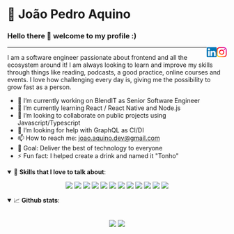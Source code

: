 # :walking: João Pedro Aquino

### Hello there 👋 welcome to my profile :)

<a href="https://www.instagram.com/whisoer/" target="_blank" rel="nofollow"><img align="right" width="23rem" src="https://github.com/whisoer/whisoer/blob/master/assets/instagram.png?raw=true" alt="Instagram: @whisoer"/></a>
<a href="https://www.linkedin.com/in/joao-aquino/" target="_blank" rel="nofollow"><img align="right" width="23rem" src="https://github.com/whisoer/whisoer/blob/master/assets/linkedin.png?raw=true" alt="LinkedIn: @joaoaquino"/></a>

---

I am a software engineer passionate about frontend and all the ecosystem around it! I am always looking to learn and improve my skills through things like reading, podcasts, a good practice, online courses and events. I love how challenging every day is, giving me the possibility to grow fast as a person.

- 🔭  I’m currently working on BlendIT as Senior Software Engineer
- 🌱  I’m currently learning React / React Native and Node.js
- 👯  I’m looking to collaborate on public projects using Javascript/Typescript
- 🤔  I’m looking for help with GraphQL as CI/DI
- 📫  How to reach me: joao.aquino.dev@gmail.com
- 🎯 Goal: Deliver the best of technology to everyone
- ⚡  Fun fact: I helped create a drink and named it "Tonho"

<details open>
  <summary>🚀 <b>Skills that I love to talk about</b>:</summary>

<p align="center">
  <img src="https://img.shields.io/badge/javascript-%23F7DF1E.svg?&style=for-the-badge&logo=javascript&logoColor=white"/>
  <img src="https://img.shields.io/badge/typescript-%23007ACC.svg?&style=for-the-badge&logo=typescript&logoColor=white"/>
  <img src="https://img.shields.io/badge/react-%2361DAFB.svg?&style=for-the-badge&logo=react&logoColor=white"/>
  <img src="https://img.shields.io/badge/angular-red.svg?&style=for-the-badge&logo=angular&logoColor=white"/>
  <img src="https://img.shields.io/badge/vuejs-green.svg?&style=for-the-badge&logo=vue.js&logoColor=white"/>
  <img src="https://img.shields.io/badge/html-%23E34F26.svg?&style=for-the-badge&logo=html5&logoColor=white"/>
  <img src="https://img.shields.io/badge/css-%231572B6.svg?&style=for-the-badge&logo=css3&logoColor=white"/>
  <img src="https://img.shields.io/badge/nodejs-%23339933.svg?&style=for-the-badge&logo=node.js&logoColor=white"/>
  <img src="https://img.shields.io/badge/c%20sharp-blue.svg?&style=for-the-badge&logo=c%20sharp&logoColor=white"/>
  <img src="https://img.shields.io/badge/php-purple.svg?&style=for-the-badge&logo=php&logoColor=white"/>
  <img src="https://img.shields.io/badge/java-orange.svg?&style=for-the-badge&logo=java&logoColor=white"/>
  <img src="https://img.shields.io/badge/git-%23F05033.svg?&style=for-the-badge&logo=git&logoColor=white"/>
</p>

</details>

<details open>
  <summary>📈 <b>Github stats</b>:</summary>
  <br>
  <p align="center">
  <img src="https://github-readme-stats.vercel.app/api?username=whisoer&show_icons=true&include_all_commits=true&count_private=true&&hide=issues&theme=radical"/>
  <img src="https://github-readme-stats.vercel.app/api/top-langs/?username=whisoer&layout=compact&theme=tokyonight">
  </p>

</details>
